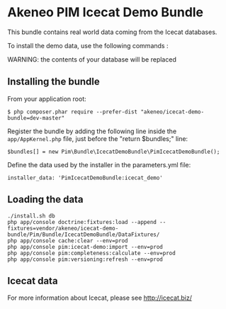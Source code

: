 Akeneo PIM Icecat Demo Bundle
=============================

This bundle contains real world data coming from the Icecat databases.

To install the demo data, use the following commands :

WARNING: the contents of your database will be replaced

Installing the bundle
---------------------
From your application root:

    $ php composer.phar require --prefer-dist "akeneo/icecat-demo-bundle=dev-master"

Register the bundle by adding the following line inside the `app/AppKernel.php` file, just before the "return $bundles;" line:

    $bundles[] = new Pim\Bundle\IcecatDemoBundle\PimIcecatDemoBundle();

Define the data used by the installer in the parameters.yml file:

    installer_data: 'PimIcecatDemoBundle:icecat_demo'

Loading the data
----------------
    ./install.sh db
    php app/console doctrine:fixtures:load --append --fixtures=vendor/akeneo/icecat-demo-bundle/Pim/Bundle/IcecatDemoBundle/DataFixtures/
    php app/console cache:clear --env=prod
    php app/console pim:icecat-demo:import --env=prod
    php app/console pim:completeness:calculate --env=prod
    php app/console pim:versioning:refresh --env=prod

Icecat data
-----------
For more information about Icecat, please see http://icecat.biz/
